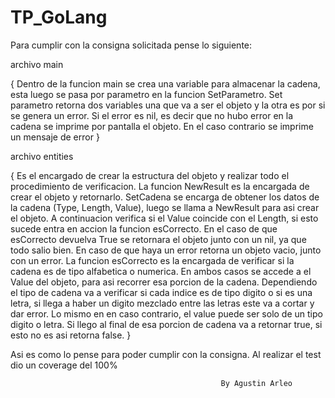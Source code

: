 # TP_GoLang


Para cumplir con la consigna solicitada pense lo siguiente:

archivo main

{
    Dentro de la funcion main se crea una variable para almacenar la cadena,
    esta luego se pasa por parametro en la funcion SetParametro. Set parametro
    retorna dos variables una que va a ser el objeto y la otra es por si se
    genera un error. Si el error es nil, es decir que no hubo error en la
    cadena se imprime por pantalla el objeto. En el caso contrario se imprime
    un mensaje de error
}

archivo entities

{
    Es el encargado de crear la estructura del objeto y realizar todo el procedimiento
    de verificacion.
    La funcion NewResult es la encargada de crear el objeto y retornarlo.
    SetCadena se encarga de obtener los datos de la cadena (Type, Length, Value),
    luego se llama a NewResult para asi crear el objeto. A continuacion verifica
    si el Value coincide con el Length, si esto sucede entra en accion la funcion esCorrecto. En
    el caso de que esCorrecto devuelva True se retornara el objeto junto con un nil, ya
    que todo salio bien. En caso de que haya un error retorna un objeto vacio,
    junto con un error.
    La funcion esCorrecto es la encargada de verificar si la cadena es de tipo alfabetica
    o numerica. En ambos casos se accede a el Value del objeto, para asi recorrer esa porcion de la cadena. Dependiendo el tipo de cadena va a verificar si cada indice es de tipo digito o
    si es una letra, si llega a haber un digito mezclado entre las letras este va
    a cortar y dar error. Lo mismo en en caso contrario, el value puede
    ser solo de un tipo digito o letra. Si llego al final de esa porcion de cadena va a retornar true, si esto
    no es asi retorna false.
}

Asi es como lo pense para poder cumplir con la consigna.
Al realizar el test dio un coverage del 100%
    
                                                   By Agustin Arleo